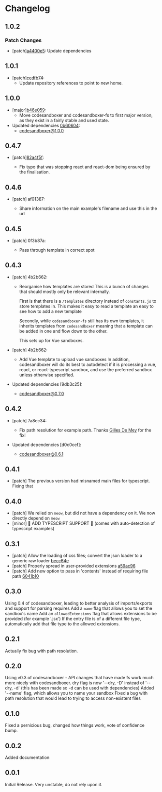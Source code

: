 # Changelog

## 1.0.2

### Patch Changes

- [patch][a4400e5](https://github.com/codesandbox/codesandboxer/commit/a4400e5):
  Update dependencies

## 1.0.1

- [patch][cedfb74](https://github.com/codesandbox/codesandboxer/commit/cedfb74):
  - Update repository references to point to new home.

## 1.0.0

- [major][b46e059](https://github.com/codesandbox/codesandboxer/commit/b46e059):
  - Move codesandboxer and codesandboxer-fs to first major version, as they exist in a fairly stable and used state.
- Updated dependencies [0b60604](https://github.com/codesandbox/codesandboxer/commit/0b60604):
  - codesandboxer@1.0.0

## 0.4.7

- [patch][82a4f5f](https://github.com/codesandbox/codesandboxer/commit/82a4f5f):

  - Fix typo that was stopping react and react-dom being ensured by the finalisation.

## 0.4.6

- [patch] af01387:

  - Share information on the main example's filename and use this in the url

## 0.4.5

- [patch] 0f3b87a:

  - Pass through template in correct spot

## 0.4.3

- [patch] 4b2b662:

  - Reorganise how templates are stored
    This is a bunch of changes that should mostly only be relevant internally.

    First is that there is a `/templates` directory instead of `constants.js` to
    store templates in. This makes it easy to read a template an easy to see how to add a new template

    Secondly, while `codesandboxer-fs` still has its own templates, it inherits templates from `codesandboxer`
    meaning that a template can be added in one and flow down to the other.

    This sets up for Vue sandboxes.

- [patch] 4b2b662:

  - Add Vue template to upload vue sandboxes
    In addition, codesandboxer will do its best to autodetect if it is
    processing a vue, react, or react-typescript sandbox, and use the
    preferred sandbox unless otherwise specified.

- Updated dependencies [9db3c25]:
  - codesandboxer@0.7.0

## 0.4.2

- [patch] 7a8ec34:

  - Fix path resolution for example path. Thanks [Gilles De Mey](https://github.com/gillesdemey) for the fix!

- Updated dependencies [d0c0cef]:
  - codesandboxer@0.6.1

## 0.4.1

- [patch] The previous version had misnamed main files for typescript. Fixing that

## 0.4.0

- [patch] We relied on `meow`, but did not have a dependency on it. We now directly depend on `meow`
- [minor] 🎉 ADD TYPESCRIPT SUPPORT 🎉 (comes with auto-detection of typescript examples)

## 0.3.1

- [patch] Allow the loading of css files; convert the json loader to a generic raw loader [becc64e](becc64e)
- [patch] Properly spread in user-provided extensions [a59ac96](a59ac96)
- [patch] Add new option to pass in 'contents' instead of requiring file path [6041b10](6041b10)

## 0.3.0

Using 0.4 of codesandboxer, leading to better analysis of imports/exports and support for parsing requires
Add a `name` flag that allows you to set the sandbox's name
Add an `allowedExtensions` flag that allows extensions to be provided (for example '.jsx')
If the entry file is of a different file type, automatically add that file type to the allowed extensions.

## 0.2.1

Actually fix bug with path resolution.

## 0.2.0

Using v0.3 of codesandboxer - API changes that have made fs work much more nicely
with codesandboxer.
dry flag is now '--dry, -D' instead of '--dry, -d' (this has been made so -d can be used with dependencies)
Added '--name' flag, which allows you to name your sandbox
Fixed a bug with path resolution that would lead to trying to access non-existent files

## 0.1.0

Fixed a pernicious bug, changed how things work, vote of confidence bump.

## 0.0.2

Added documentation

## 0.0.1

Initial Release. Very unstable, do not rely upon it.
